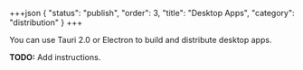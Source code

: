 +++json
{
  "status": "publish",
  "order": 3,
  "title": "Desktop Apps",
  "category": "distribution"
}
+++

You can use Tauri 2.0 or Electron to build and distribute desktop apps.

**TODO:** Add instructions.
